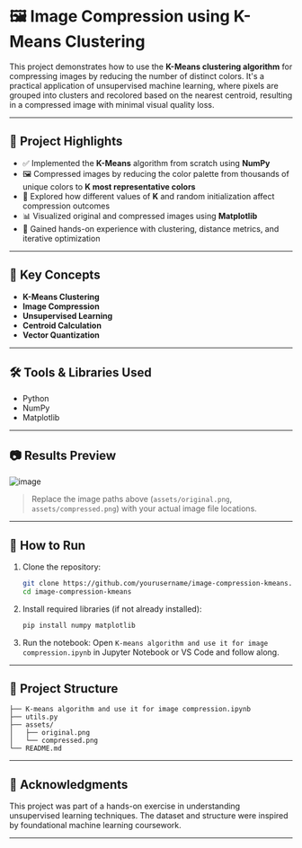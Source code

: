# 🖼️ Image Compression using K-Means Clustering

This project demonstrates how to use the **K-Means clustering algorithm** for compressing images by reducing the number of distinct colors. It's a practical application of unsupervised machine learning, where pixels are grouped into clusters and recolored based on the nearest centroid, resulting in a compressed image with minimal visual quality loss.

---

## 📌 Project Highlights

* ✅ Implemented the **K-Means** algorithm from scratch using **NumPy**
* 🖼️ Compressed images by reducing the color palette from thousands of unique colors to **K most representative colors**
* 🔄 Explored how different values of **K** and random initialization affect compression outcomes
* 📊 Visualized original and compressed images using **Matplotlib**
* 🧠 Gained hands-on experience with clustering, distance metrics, and iterative optimization

---

## 🚀 Key Concepts

* **K-Means Clustering**
* **Image Compression**
* **Unsupervised Learning**
* **Centroid Calculation**
* **Vector Quantization**

---

## 🛠️ Tools & Libraries Used

* Python
* NumPy
* Matplotlib

---

## 📷 Results Preview


 ![image](https://github.com/user-attachments/assets/47cf4760-4f40-4f8d-9c83-ca4a769b3149)
 

> Replace the image paths above (`assets/original.png`, `assets/compressed.png`) with your actual image file locations.

---

## 🧪 How to Run

1. Clone the repository:

   ```bash
   git clone https://github.com/yourusername/image-compression-kmeans.git
   cd image-compression-kmeans
   ```

2. Install required libraries (if not already installed):

   ```bash
   pip install numpy matplotlib
   ```

3. Run the notebook:
   Open `K-means algorithm and use it for image compression.ipynb` in Jupyter Notebook or VS Code and follow along.

---

## 📂 Project Structure

```
├── K-means algorithm and use it for image compression.ipynb
├── utils.py
├── assets/
│   ├── original.png
│   └── compressed.png
└── README.md
```

---

## 🙌 Acknowledgments

This project was part of a hands-on exercise in understanding unsupervised learning techniques. The dataset and structure were inspired by foundational machine learning coursework.

---

